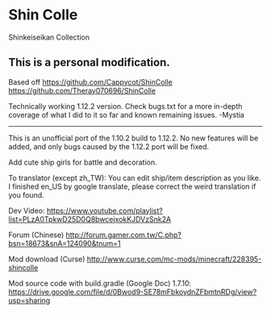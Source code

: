Shin Colle
==========
Shinkeiseikan Collection

This is a personal modification.
--------------------------------------------------------------

Based off https://github.com/Cappycot/ShinColle https://github.com/Theray070696/ShinColle

Technically working 1.12.2 version. Check bugs.txt for a more in-depth coverage of what I did to it so far and known remaining issues. -Mystia

-------------------------------------------------------------

This is an unofficial port of the 1.10.2 build to 1.12.2.
No new features will be added, and only bugs caused by the 1.12.2 port will be fixed.

Add cute ship girls for battle and decoration.


To translator (except zh_TW):
You can edit ship/item description as you like.
I finished en_US by google translate, please correct the weird translation if you found.



Dev Video:
https://www.youtube.com/playlist?list=PLzA0TpkwD25D0Q8bwcejxokKJDVzSnk2A

Forum (Chinese)
http://forum.gamer.com.tw/C.php?bsn=18673&snA=124090&tnum=1

Mod download (Curse)
http://www.curse.com/mc-mods/minecraft/228395-shincolle

Mod source code with build.gradle (Google Doc)
1.7.10:
https://drive.google.com/file/d/0Bwod9-SE78mFbkoydnZFbmtnRDg/view?usp=sharing

